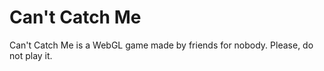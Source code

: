 # Can't Catch Me
Can't Catch Me is a WebGL game made by friends for nobody. Please, do not play it.

